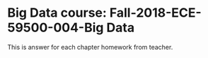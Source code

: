 # Big Data course: Fall-2018-ECE-59500-004-Big Data

This is answer for each chapter homework from teacher.
